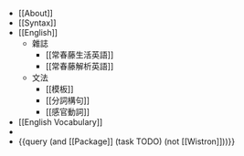 - [[About]]
- [[Syntax]]
- [[English]]
	- 雜誌
		- [[常春藤生活英語]]
		- [[常春藤解析英語]]
	- 文法
		- [[模板]]
		- [[分詞構句]]
		- [[感官動詞]]
- [[English Vocabulary]]
-
- {{query (and [[Package]] (task TODO) (not [[Wistron]]))}}